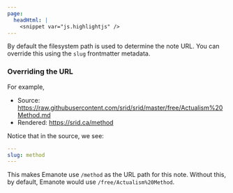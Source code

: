 ```yaml
---
page:
  headHtml: |
    <snippet var="js.highlightjs" />
---
```

By default the filesystem path is used to determine the note URL. You can override this using the `slug` frontmatter metadata.

### Overriding the URL

For example,

- Source: https://raw.githubusercontent.com/srid/srid/master/free/Actualism%20Method.md
- Rendered: https://srid.ca/method

Notice that in the source, we see:

```yaml
---
slug: method
---
```

This makes Emanote use `/method` as the URL path for this note. Without this, by default, Emanote would use `/free/Actualism%20Method`.

